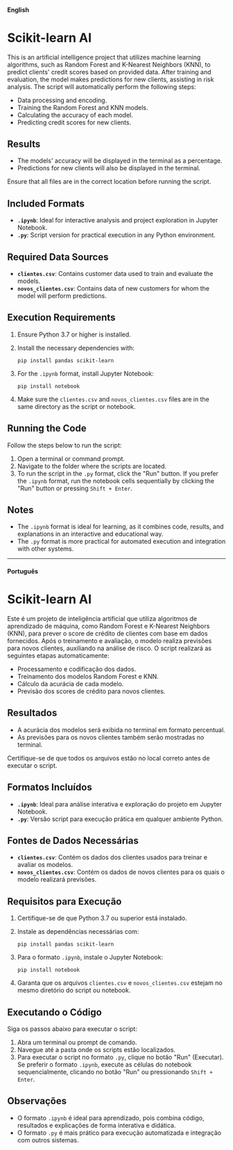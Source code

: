 #### English

# Scikit-learn AI

This is an artificial intelligence project that utilizes machine learning algorithms, such as Random Forest and K-Nearest Neighbors (KNN), to predict clients' credit scores based on provided data. After training and evaluation, the model makes predictions for new clients, assisting in risk analysis. The script will automatically perform the following steps:

- Data processing and encoding.
- Training the Random Forest and KNN models.
- Calculating the accuracy of each model.
- Predicting credit scores for new clients.

## Results

- The models' accuracy will be displayed in the terminal as a percentage.
- Predictions for new clients will also be displayed in the terminal.

Ensure that all files are in the correct location before running the script.

## Included Formats

- **`.ipynb`**: Ideal for interactive analysis and project exploration in Jupyter Notebook.
- **`.py`**: Script version for practical execution in any Python environment.

## Required Data Sources

- **`clientes.csv`**: Contains customer data used to train and evaluate the models.
- **`novos_clientes.csv`**: Contains data of new customers for whom the model will perform predictions.

## Execution Requirements

1. Ensure Python 3.7 or higher is installed.
2. Install the necessary dependencies with:

   `pip install pandas scikit-learn`

3. For the `.ipynb` format, install Jupyter Notebook:

   `pip install notebook`

4. Make sure the `clientes.csv` and `novos_clientes.csv` files are in the same directory as the script or notebook.

## Running the Code

Follow the steps below to run the script:

1. Open a terminal or command prompt.
2. Navigate to the folder where the scripts are located.
3. To run the script in the `.py` format, click the "Run" button. If you prefer the `.ipynb` format, run the notebook cells sequentially by clicking the "Run" button or pressing `Shift + Enter`.

## Notes

- The `.ipynb` format is ideal for learning, as it combines code, results, and explanations in an interactive and educational way.
- The `.py` format is more practical for automated execution and integration with other systems.  

---

#### Português

# Scikit-learn AI

Este é um projeto de inteligência artificial que utiliza algoritmos de aprendizado de máquina, como Random Forest e K-Nearest Neighbors (KNN), para prever o score de crédito de clientes com base em dados fornecidos. Após o treinamento e avaliação, o modelo realiza previsões para novos clientes, auxiliando na análise de risco. O script realizará as seguintes etapas automaticamente:

- Processamento e codificação dos dados.
- Treinamento dos modelos Random Forest e KNN.
- Cálculo da acurácia de cada modelo.
- Previsão dos scores de crédito para novos clientes.

## Resultados

- A acurácia dos modelos será exibida no terminal em formato percentual.
- As previsões para os novos clientes também serão mostradas no terminal.

Certifique-se de que todos os arquivos estão no local correto antes de executar o script.

## Formatos Incluídos

- **`.ipynb`**: Ideal para análise interativa e exploração do projeto em Jupyter Notebook.
- **`.py`**: Versão script para execução prática em qualquer ambiente Python.

## Fontes de Dados Necessárias

- **`clientes.csv`**: Contém os dados dos clientes usados para treinar e avaliar os modelos.
- **`novos_clientes.csv`**: Contém os dados de novos clientes para os quais o modelo realizará previsões.

## Requisitos para Execução

1. Certifique-se de que Python 3.7 ou superior está instalado.
2. Instale as dependências necessárias com:

   `pip install pandas scikit-learn`

3. Para o formato `.ipynb`, instale o Jupyter Notebook:

   `pip install notebook`

4. Garanta que os arquivos `clientes.csv` e `novos_clientes.csv` estejam no mesmo diretório do script ou notebook.

## Executando o Código

Siga os passos abaixo para executar o script:

1. Abra um terminal ou prompt de comando.
2. Navegue até a pasta onde os scripts estão localizados.
3. Para executar o script no formato `.py`, clique no botão "Run" (Executar). Se preferir o formato `.ipynb`, execute as células do notebook sequencialmente, clicando no botão "Run" ou pressionando `Shift + Enter`.

## Observações

- O formato `.ipynb` é ideal para aprendizado, pois combina código, resultados e explicações de forma interativa e didática.
- O formato `.py` é mais prático para execução automatizada e integração com outros sistemas.
